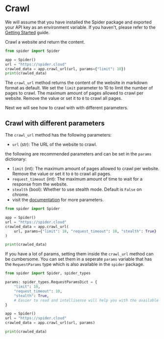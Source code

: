 # Crawl

We will assume that you have installed the Spider package and exported your API key as an environment variable. If you haven't, please refer to the [Getting Started](./getting-started.md) guide.

Crawl a website and return the content.

```python
from spider import Spider

app = Spider()
url = "https://spider.cloud"
crawled_data = app.crawl_url(url, params={"limit": 10})
print(crawled_data)
```

The `crawl_url` method returns the content of the website in markdown format as default. We set the `limit` parameter to 10 to limit the number of pages to crawl. The maximum amount of pages allowed to crawl per website. Remove the value or set it to `0` to crawl all pages.

Next we will see how to crawl with with different parameters.

## Crawl with different parameters

The `crawl_url` method has the following parameters:

- `url` (str): The URL of the website to crawl.

the following are recommended parameters and can be set in the `params` dictionary:

- `limit` (int): The maximum amount of pages allowed to crawl per website. Remove the value or set it to `0` to crawl all pages.
- `request_timeout` (int): The maximum amount of time to wait for a response from the website.
- `stealth` (bool): Whether to use stealth mode. Default is `False` on chrome.
- visit the [documentation](https://spider.cloud/docs/api?ref=python-sdk-book) for more parameters.

```python
from spider import Spider

app = Spider()
url = "https://spider.cloud"
crawled_data = app.crawl_url(
    url, params={"limit": 10, "request_timeout": 10, "stealth": True}
)

print(crawled_data)
```

If you have a lot of params, setting them inside the `crawl_url` method can be cumbersome. You can set them in a seperate `params` variable that has the `RequestParams` type which is also available in the `spider` package.

```python
from spider import Spider, spider_types

params: spider_types.RequestParamsDict = {
    "limit": 10,
    "request_timeout": 10,
    "stealth": True,
    # Easier to read and intellisense will help you with the available options
}

app = Spider()
url = "https://spider.cloud"
crawled_data = app.crawl_url(url, params)

print(crawled_data)
```
